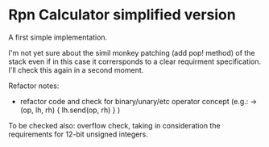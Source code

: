 Rpn Calculator simplified version
=================================

A first simple implementation.

I'm not yet sure about the simil monkey patching (add pop! method) of
the stack even if in this case it corrersponds to a clear requirment
specification. I'll check this again in a second moment. 

Refactor notes: 
 - refactor code and check for binary/unary/etc operator concept (e.g.: ->(op, lh, rh) { lh.send(op, rh) } )

 
To be checked also: overflow check, taking in consideration the requirements for 12-bit unsigned integers.

